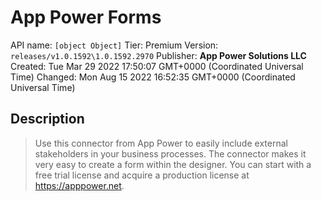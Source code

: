 # App Power Forms
API name: `[object Object]`
Tier: Premium
Version: `releases/v1.0.1592\1.0.1592.2970`
Publisher: **App Power Solutions LLC**
Created: Tue Mar 29 2022 17:50:07 GMT+0000 (Coordinated Universal Time)
Changed: Mon Aug 15 2022 16:52:35 GMT+0000 (Coordinated Universal Time)

## Description
> Use this connector from App Power to easily include external stakeholders in your business processes. The connector makes it very easy to create a form within the designer. You can start with a free trial license and acquire a production license at https://apppower.net.
